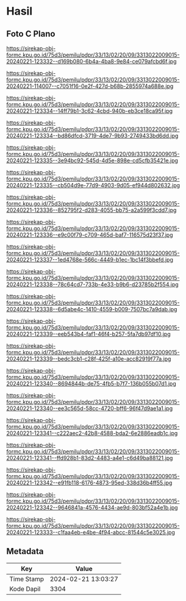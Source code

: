 # Hasil

## Foto C Plano

https://sirekap-obj-formc.kpu.go.id/75d3/pemilu/pdpr/33/13/02/20/09/3313022009015-20240221-123332--d169b080-6b4a-4ba8-9e84-ce079afcbd6f.jpg

https://sirekap-obj-formc.kpu.go.id/75d3/pemilu/pdpr/33/13/02/20/09/3313022009015-20240221-114007--c7051f16-0e2f-427d-b68b-2855974a688e.jpg

https://sirekap-obj-formc.kpu.go.id/75d3/pemilu/pdpr/33/13/02/20/09/3313022009015-20240221-123334--14ff79b1-3c62-4cbd-940b-eb3ce18ca95f.jpg

https://sirekap-obj-formc.kpu.go.id/75d3/pemilu/pdpr/33/13/02/20/09/3313022009015-20240221-123334--bd86dfcd-3719-4de7-9b93-2749433bd6dd.jpg

https://sirekap-obj-formc.kpu.go.id/75d3/pemilu/pdpr/33/13/02/20/09/3313022009015-20240221-123335--3e94bc92-545d-4d5e-898e-cd5cfb35421e.jpg

https://sirekap-obj-formc.kpu.go.id/75d3/pemilu/pdpr/33/13/02/20/09/3313022009015-20240221-123335--cb504d9e-77d9-4903-9d05-ef944d802632.jpg

https://sirekap-obj-formc.kpu.go.id/75d3/pemilu/pdpr/33/13/02/20/09/3313022009015-20240221-123336--852795f2-d283-4055-bb75-a2a599f3cdd7.jpg

https://sirekap-obj-formc.kpu.go.id/75d3/pemilu/pdpr/33/13/02/20/09/3313022009015-20240221-123336--e9c00f79-c709-465d-baf7-116575d23f37.jpg

https://sirekap-obj-formc.kpu.go.id/75d3/pemilu/pdpr/33/13/02/20/09/3313022009015-20240221-123337--1ed4768e-566c-4449-b1ec-1bc14f3bbefd.jpg

https://sirekap-obj-formc.kpu.go.id/75d3/pemilu/pdpr/33/13/02/20/09/3313022009015-20240221-123338--78c64cd7-733b-4e33-b9b6-d23785b2f554.jpg

https://sirekap-obj-formc.kpu.go.id/75d3/pemilu/pdpr/33/13/02/20/09/3313022009015-20240221-123338--6d5abe4c-1410-4559-b009-7507bc7a9dab.jpg

https://sirekap-obj-formc.kpu.go.id/75d3/pemilu/pdpr/33/13/02/20/09/3313022009015-20240221-123339--eeb543b4-faf1-46f4-b257-5fa7db97df10.jpg

https://sirekap-obj-formc.kpu.go.id/75d3/pemilu/pdpr/33/13/02/20/09/3313022009015-20240221-123339--bedc3cb1-c28f-425f-a10e-acc82919f77a.jpg

https://sirekap-obj-formc.kpu.go.id/75d3/pemilu/pdpr/33/13/02/20/09/3313022009015-20240221-123340--8694844b-de75-4fb5-b7f7-136b055b07d1.jpg

https://sirekap-obj-formc.kpu.go.id/75d3/pemilu/pdpr/33/13/02/20/09/3313022009015-20240221-123340--ee3c565d-58cc-4720-bff6-96f47d9ae1a1.jpg

https://sirekap-obj-formc.kpu.go.id/75d3/pemilu/pdpr/33/13/02/20/09/3313022009015-20240221-123341--c222aec2-42b8-4588-bda2-6e2886eadb1c.jpg

https://sirekap-obj-formc.kpu.go.id/75d3/pemilu/pdpr/33/13/02/20/09/3313022009015-20240221-123341--ffd928b1-83d2-4483-a4e1-c6d49ba88121.jpg

https://sirekap-obj-formc.kpu.go.id/75d3/pemilu/pdpr/33/13/02/20/09/3313022009015-20240221-123342--e91fb118-6176-4873-95ed-338d36b4ff55.jpg

https://sirekap-obj-formc.kpu.go.id/75d3/pemilu/pdpr/33/13/02/20/09/3313022009015-20240221-123342--9646841a-4576-4434-ae9d-803bf52a4e1b.jpg

https://sirekap-obj-formc.kpu.go.id/75d3/pemilu/pdpr/33/13/02/20/09/3313022009015-20240221-123333--c1faa4eb-e4be-4f94-abcc-81544c5e3025.jpg


## Metadata

| Key        | Value               |
| ---------- | ------------------- |
| Time Stamp | 2024-02-21 13:03:27 |
| Kode Dapil | 3304                |



